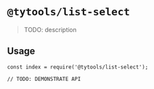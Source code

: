 # `@tytools/list-select`

> TODO: description

## Usage

```
const index = require('@tytools/list-select');

// TODO: DEMONSTRATE API
```
